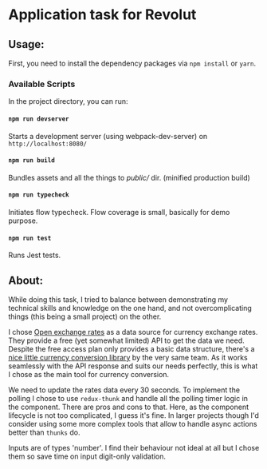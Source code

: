 # Application task for Revolut

## Usage:

First, you need to install the dependency packages via `npm install` or `yarn`.

### Available Scripts

In the project directory, you can run:

#### `npm run devserver `

Starts a development server (using webpack-dev-server) on `http://localhost:8080/`


#### `npm run build `

Bundles assets and all the things to _public/_ dir. (minified production build)

#### `npm run typecheck `

Initiates flow typecheck. Flow coverage is small, basically for demo purpose.

#### `npm run test `

Runs Jest tests.

## About:

While doing this task, I tried to balance between demonstrating my technical skills and knowledge on the one hand, and not overcomplicating things (this being a small project) on the other.

I chose [Open exchange rates](https://openexchangerates.org/) as a data source for currency exchange rates. They provide a free (yet somewhat limited) API to get the data we need. Despite the free access plan only provides a basic data structure, there's a [nice little currency conversion library](https://openexchangerates.github.io/money.js/) by the very same team. As it works seamlessly with the API response and suits our needs perfectly, this is what I chose as the main tool for currency conversion.

We need to update the rates data every 30 seconds. To implement the polling I chose to use `redux-thunk` and handle all the polling timer logic in the component. There are pros and cons to that. Here, as the component lifecycle is not too complicated, I guess it's fine. In larger projects though I'd consider using some more complex tools that allow to handle async actions better than `thunks` do.

Inputs are of types 'number'. I find their behaviour not ideal at all but I chose them so save time on input digit-only validation.
